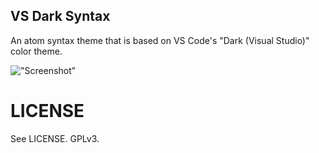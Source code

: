 ## VS Dark Syntax

An atom syntax theme that is based on VS Code's "Dark (Visual Studio)" color
theme.

!["Screenshot"](https://github.com/ryanolsonx/vs-dark-syntax/raw/master/screenshots/js.png)

# LICENSE

See LICENSE. GPLv3.

